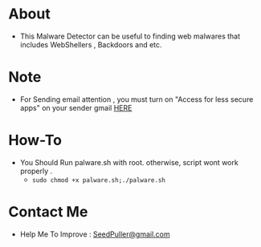 # About
- This Malware Detector can be useful to finding web malwares that includes WebShellers , Backdoors and etc.

# Note 
- For Sending email attention , you must turn on "Access for less secure apps" on your sender gmail [HERE](https://www.google.com/settings/u/1/security/lesssecureapps) 

# How-To
- You Should Run palware.sh with root. otherwise, script wont work properly .
    - ``` sudo chmod +x palware.sh;./palware.sh ```

# Contact Me 
- Help Me To Improve : SeedPuller@gmail.com